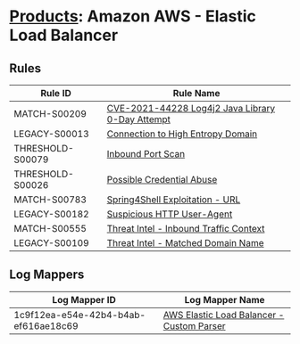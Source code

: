 # [Products](README.md): Amazon AWS - Elastic Load Balancer

## Rules

|Rule ID|Rule Name|
|----|----|
|MATCH-S00209|[CVE-2021-44228 Log4j2 Java Library 0-Day Attempt](../rules/MATCH-S00209.md)|
|LEGACY-S00013|[Connection to High Entropy Domain](../rules/LEGACY-S00013.md)|
|THRESHOLD-S00079|[Inbound Port Scan](../rules/THRESHOLD-S00079.md)|
|THRESHOLD-S00026|[Possible Credential Abuse](../rules/THRESHOLD-S00026.md)|
|MATCH-S00783|[Spring4Shell Exploitation - URL](../rules/MATCH-S00783.md)|
|LEGACY-S00182|[Suspicious HTTP User-Agent](../rules/LEGACY-S00182.md)|
|MATCH-S00555|[Threat Intel - Inbound Traffic Context](../rules/MATCH-S00555.md)|
|LEGACY-S00109|[Threat Intel - Matched Domain Name](../rules/LEGACY-S00109.md)|


## Log Mappers

|Log Mapper ID|Log Mapper Name|
|----|----|
|1c9f12ea-e54e-42b4-b4ab-ef616ae18c69|[AWS Elastic Load Balancer - Custom Parser](../mappings/1c9f12ea-e54e-42b4-b4ab-ef616ae18c69.md)|


